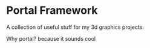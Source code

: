 # Portal Framework

A collection of useful stuff for my 3d graphics projects.

Why portal? because it sounds cool